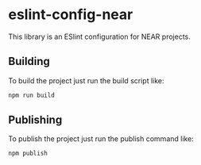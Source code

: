 # eslint-config-near

This library is an ESlint configuration for NEAR projects.

## Building

To build the project just run the build script like:

```sh
npm run build
```

## Publishing

To publish the project just run the publish command like:

```sh
npm publish
```
